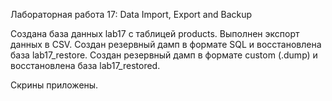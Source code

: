 Лабораторная работа 17: Data Import, Export and Backup

 Создана база данных lab17 с таблицей products.
 Выполнен экспорт данных в CSV.
 Создан резервный дамп в формате SQL и восстановлена база lab17_restore.
 Создан резервный дамп в формате custom (.dump) и восстановлена база lab17_restored.

Скрины приложены.
